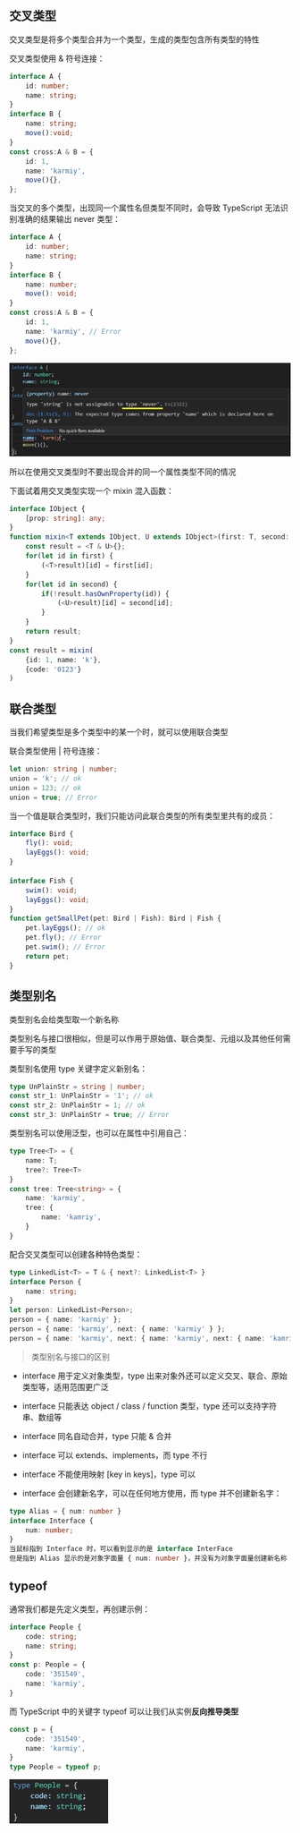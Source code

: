 ## 交叉类型

交叉类型是将多个类型合并为一个类型，生成的类型包含所有类型的特性

交叉类型使用 & 符号连接：

```ts
interface A {
    id: number;
    name: string;
}
interface B {
    name: string;
    move():void;
}
const cross:A & B = {
    id: 1,
    name: 'karmiy',
    move(){},
}; 
```

当交叉的多个类型，出现同一个属性名但类型不同时，会导致 TypeScript 无法识别准确的结果输出 never 类型：

```ts
interface A {
    id: number;
    name: string;
}
interface B {
    name: number;
    move(): void;
}
const cross:A & B = {
    id: 1,
    name: 'karmiy', // Error
    move(){},
}; 
```

![Alt text](imgs/11-01.png)

所以在使用交叉类型时不要出现合并的同一个属性类型不同的情况

下面试着用交叉类型实现一个 mixin 混入函数：

```ts
interface IObject {
    [prop: string]: any;
}
function mixin<T extends IObject, U extends IObject>(first: T, second: U): T & U {
    const result = <T & U>{};
    for(let id in first) {
        (<T>result)[id] = first[id];
    }
    for(let id in second) {
        if(!result.hasOwnProperty(id)) {
            (<U>result)[id] = second[id];
        }
    }
    return result;
}
const result = mixin(
    {id: 1, name: 'k'},
    {code: '0123'}
)
```

## 联合类型

当我们希望类型是多个类型中的某一个时，就可以使用联合类型

联合类型使用 | 符号连接：

```ts
let union: string | number;
union = 'k'; // ok
union = 123; // ok
union = true; // Error
```

当一个值是联合类型时，我们只能访问此联合类型的所有类型里共有的成员：

```ts
interface Bird {
    fly(): void;
    layEggs(): void;
}

interface Fish {
    swim(): void;
    layEggs(): void;
}
function getSmallPet(pet: Bird | Fish): Bird | Fish {
    pet.layEggs(); // ok
    pet.fly(); // Error
    pet.swim(); // Error
    return pet;
}
```

## 类型别名

类型别名会给类型取一个新名称

类型别名与接口很相似，但是可以作用于原始值、联合类型、元组以及其他任何需要手写的类型

类型别名使用 type 关键字定义新别名：

```ts
type UnPlainStr = string | number;
const str_1: UnPlainStr = '1'; // ok
const str_2: UnPlainStr = 1; // ok
const str_3: UnPlainStr = true; // Error
```

类型别名可以使用泛型，也可以在属性中引用自己：

```ts
type Tree<T> = {
    name: T;
    tree?: Tree<T>
}
const tree: Tree<string> = {
    name: 'karmiy',
    tree: {
        name: 'kamriy',
    }
}
```

配合交叉类型可以创建各种特色类型：

```ts
type LinkedList<T> = T & { next?: LinkedList<T> }
interface Person {
    name: string;
}
let person: LinkedList<Person>;
person = { name: 'karmiy' };
person = { name: 'karmiy', next: { name: 'karmiy' } };
person = { name: 'karmiy', next: { name: 'karmiy', next: { name: 'kamriy' } } };
```

> 类型别名与接口的区别

- interface 用于定义对象类型，type 出来对象外还可以定义交叉、联合、原始类型等，适用范围更广泛

- interface 只能表达 object / class / function 类型，type 还可以支持字符串、数组等

- interface 同名自动合并，type 只能 & 合并

- interface 可以 extends、implements，而 type 不行

- interface 不能使用映射 [key in keys]，type 可以

- interface 会创建新名字，可以在任何地方使用，而 type 并不创建新名字：

```ts
type Alias = { num: number }
interface Interface {
    num: number;
}
当鼠标指到 Interface 时，可以看到显示的是 interface InterFace
但是指到 Alias 显示的是对象字面量 { num: number }，并没有为对象字面量创建新名称 Alias

```

## typeof

通常我们都是先定义类型，再创建示例：

```ts
interface People {
    code: string;
    name: string;
}
const p: People = {
    code: '351549',
    name: 'karmiy',
}
```

而 TypeScript 中的关键字 typeof 可以让我们从实例**反向推导类型**

```ts
const p = {
    code: '351549',
    name: 'karmiy',
}
type People = typeof p;
```

![Alt text](imgs/11-02.png)